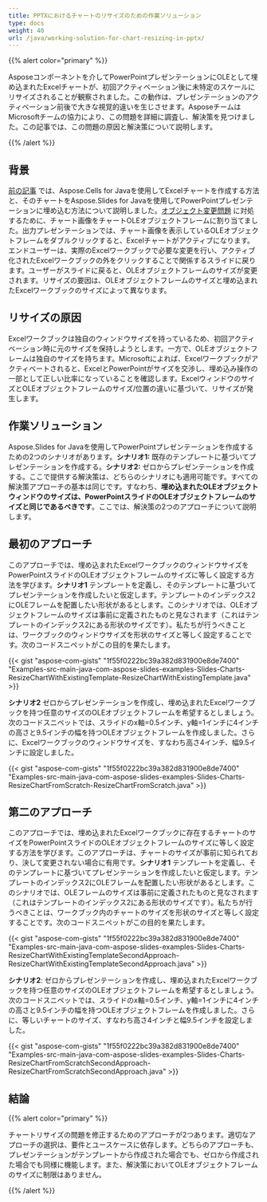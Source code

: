 ```yaml
---
title: PPTXにおけるチャートのリサイズのための作業ソリューション
type: docs
weight: 40
url: /java/working-solution-for-chart-resizing-in-pptx/
---
```


{{% alert color="primary" %}} 

Asposeコンポーネントを介してPowerPointプレゼンテーションにOLEとして埋め込まれたExcelチャートが、初回アクティベーション後に未特定のスケールにリサイズされることが観察されました。この動作は、プレゼンテーションのアクティベーション前後で大きな視覚的違いを生じさせます。AsposeチームはMicrosoftチームの協力により、この問題を詳細に調査し、解決策を見つけました。この記事では、この問題の原因と解決策について説明します。

{{% /alert %}} 
## **背景**
[前の記事](/slides/java/creating-excel-chart-and-embedding-it-in-presentation-as-ole-object/) では、Aspose.Cells for Javaを使用してExcelチャートを作成する方法と、そのチャートをAspose.Slides for Javaを使用してPowerPointプレゼンテーションに埋め込む方法について説明しました。[オブジェクト変更問題](/slides/java/updating-ole-objects-automatically-using-ms-powerpoint-add-in/) に対処するために、チャート画像をチャートOLEオブジェクトフレームに割り当てました。出力プレゼンテーションでは、チャート画像を表示しているOLEオブジェクトフレームをダブルクリックすると、Excelチャートがアクティブになります。エンドユーザーは、実際のExcelワークブックで必要な変更を行い、アクティブ化されたExcelワークブックの外をクリックすることで関係するスライドに戻ります。ユーザーがスライドに戻ると、OLEオブジェクトフレームのサイズが変更されます。リサイズの要因は、OLEオブジェクトフレームのサイズと埋め込まれたExcelワークブックのサイズによって異なります。
## **リサイズの原因**
Excelワークブックは独自のウィンドウサイズを持っているため、初回アクティベーション時に元のサイズを保持しようとします。一方で、OLEオブジェクトフレームは独自のサイズを持ちます。Microsoftによれば、Excelワークブックがアクティベートされると、ExcelとPowerPointがサイズを交渉し、埋め込み操作の一部として正しい比率になっていることを確認します。ExcelウィンドウのサイズとOLEオブジェクトフレームのサイズ/位置の違いに基づいて、リサイズが発生します。
## **作業ソリューション**
Aspose.Slides for Javaを使用してPowerPointプレゼンテーションを作成するための2つのシナリオがあります。**シナリオ1:** 既存のテンプレートに基づいてプレゼンテーションを作成する。**シナリオ2:** ゼロからプレゼンテーションを作成する。ここで提供する解決策は、どちらのシナリオにも適用可能です。すべての解決策アプローチの基本は同じです。すなわち、**埋め込まれたOLEオブジェクトウィンドウのサイズは、PowerPointスライドのOLEオブジェクトフレームのサイズと同じであるべきです**。ここでは、解決策の2つのアプローチについて説明します。
## **最初のアプローチ**
このアプローチでは、埋め込まれたExcelワークブックのウィンドウサイズをPowerPointスライドのOLEオブジェクトフレームのサイズに等しく設定する方法を学びます。**シナリオ1** テンプレートを定義し、そのテンプレートに基づいてプレゼンテーションを作成したいと仮定します。テンプレートのインデックス2にOLEフレームを配置したい形状があるとします。このシナリオでは、OLEオブジェクトフレームのサイズは事前に定義されたものと見なされます（これはテンプレートのインデックス2にある形状のサイズです）。私たちが行うべきことは、ワークブックのウィンドウサイズを形状のサイズと等しく設定することです。次のコードスニペットがこの目的を果たします。

{{< gist "aspose-com-gists" "1f55f0222bc39a382d831900e8de7400" "Examples-src-main-java-com-aspose-slides-examples-Slides-Charts-ResizeChartWithExistingTemplate-ResizeChartWithExistingTemplate.java" >}}

**シナリオ2** 
ゼロからプレゼンテーションを作成し、埋め込まれたExcelワークブックを持つ任意のサイズのOLEオブジェクトフレームを希望するとしましょう。次のコードスニペットでは、スライドのx軸=0.5インチ、y軸=1インチに4インチの高さと9.5インチの幅を持つOLEオブジェクトフレームを作成しました。さらに、Excelワークブックのウィンドウサイズを、すなわち高さ4インチ、幅9.5インチに設定しました。

{{< gist "aspose-com-gists" "1f55f0222bc39a382d831900e8de7400" "Examples-src-main-java-com-aspose-slides-examples-Slides-Charts-ResizeChartFromScratch-ResizeChartFromScratch.java" >}}


## **第二のアプローチ**
このアプローチでは、埋め込まれたExcelワークブックに存在するチャートのサイズをPowerPointスライドのOLEオブジェクトフレームのサイズに等しく設定する方法を学びます。このアプローチは、チャートのサイズが事前に知られており、決して変更されない場合に有用です。**シナリオ1** テンプレートを定義し、そのテンプレートに基づいてプレゼンテーションを作成したいと仮定します。テンプレートのインデックス2にOLEフレームを配置したい形状があるとします。このシナリオでは、OLEフレームのサイズは事前に定義されたものと見なされます（これはテンプレートのインデックス2にある形状のサイズです）。私たちが行うべきことは、ワークブック内のチャートのサイズを形状のサイズと等しく設定することです。次のコードスニペットがこの目的を果たします。

{{< gist "aspose-com-gists" "1f55f0222bc39a382d831900e8de7400" "Examples-src-main-java-com-aspose-slides-examples-Slides-Charts-ResizeChartWithExistingTemplateSecondApproach-ResizeChartWithExistingTemplateSecondApproach.java" >}}

**シナリオ2**: ゼロからプレゼンテーションを作成し、埋め込まれたExcelワークブックを持つ任意のサイズのOLEオブジェクトフレームを希望するとしましょう。次のコードスニペットでは、スライドのx軸=0.5インチ、y軸=1インチに4インチの高さと9.5インチの幅を持つOLEオブジェクトフレームを作成しました。さらに、等しいチャートのサイズ、すなわち高さ4インチと幅9.5インチを設定しました。

{{< gist "aspose-com-gists" "1f55f0222bc39a382d831900e8de7400" "Examples-src-main-java-com-aspose-slides-examples-Slides-Charts-ResizeChartFromScratchSecondApproach-ResizeChartFromScratchSecondApproach.java" >}}
## **結論**
{{% alert color="primary" %}} 

チャートリサイズの問題を修正するためのアプローチが2つあります。適切なアプローチの選択は、要件とユースケースに依存します。どちらのアプローチも、プレゼンテーションがテンプレートから作成された場合でも、ゼロから作成された場合でも同様に機能します。また、解決策においてOLEオブジェクトフレームのサイズに制限はありません。

{{% /alert %}}